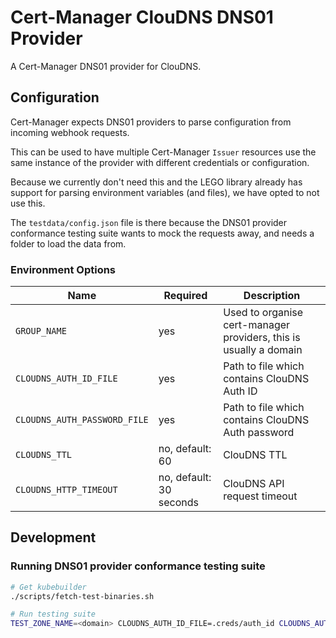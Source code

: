# Cert-Manager ClouDNS DNS01 Provider

A Cert-Manager DNS01 provider for ClouDNS.

## Configuration

Cert-Manager expects DNS01 providers to parse configuration from incoming webhook requests.

This can be used to have multiple Cert-Manager `Issuer` resources use the same instance of the provider with different credentials or configuration.

Because we currently don't need this and the LEGO library already has support for parsing environment variables (and files), we have opted to not use this.

The `testdata/config.json` file is there because the DNS01 provider conformance testing suite wants to mock the requests away, and needs a folder to load the data from.

### Environment Options

|Name|Required|Description|
|---|---|---|
|`GROUP_NAME`|yes|Used to organise cert-manager providers, this is usually a domain|
|`CLOUDNS_AUTH_ID_FILE`|yes|Path to file which contains ClouDNS Auth ID|
|`CLOUDNS_AUTH_PASSWORD_FILE`|yes|Path to file which contains ClouDNS Auth password|
|`CLOUDNS_TTL`|no, default: 60|ClouDNS TTL|
|`CLOUDNS_HTTP_TIMEOUT`|no, default: 30 seconds|ClouDNS API request timeout|

## Development

### Running DNS01 provider conformance testing suite

```bash
# Get kubebuilder
./scripts/fetch-test-binaries.sh

# Run testing suite
TEST_ZONE_NAME=<domain> CLOUDNS_AUTH_ID_FILE=.creds/auth_id CLOUDNS_AUTH_PASSWORD_FILE=.creds/auth_password go test -v .
```
